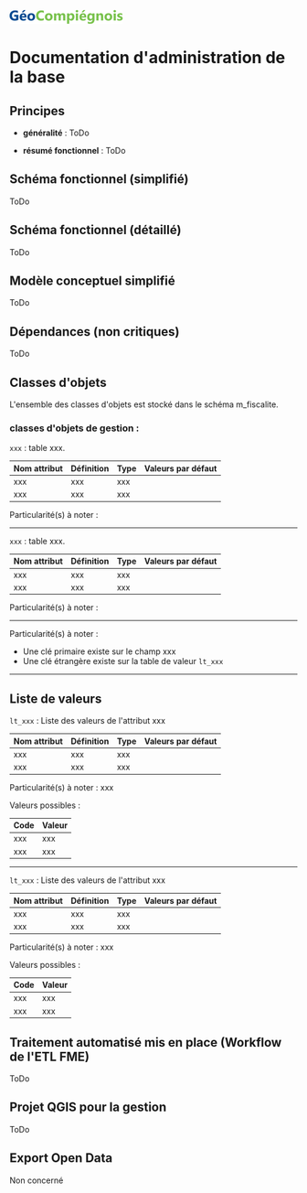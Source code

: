 ![picto](https://github.com/sigagglocompiegne/orga_gest_igeo/blob/master/doc/img/geocompiegnois_2020_reduit_v2.png)

# Documentation d'administration de la base #

## Principes
  * **généralité** :
ToDo
 
 * **résumé fonctionnel** :
ToDo

## Schéma fonctionnel (simplifié)

ToDo

## Schéma fonctionnel (détaillé)

ToDo

## Modèle conceptuel simplifié

ToDo

## Dépendances (non critiques)

ToDo


## Classes d'objets

L'ensemble des classes d'objets est stocké dans le schéma m_fiscalite.

 ### classes d'objets de gestion :
  
   `xxx` : table xxx.
   
|Nom attribut | Définition | Type | Valeurs par défaut |
|:---|:---|:---|:---|
|xxx|xxx|xxx| |
|xxx|xxx|xxx| |

Particularité(s) à noter :

---

   `xxx` : table xxx.
   
|Nom attribut | Définition | Type | Valeurs par défaut |
|:---|:---|:---|:---|
|xxx|xxx|xxx| |
|xxx|xxx|xxx| |

Particularité(s) à noter :

---

Particularité(s) à noter :
* Une clé primaire existe sur le champ xxx
* Une clé étrangère existe sur la table de valeur `lt_xxx`


---



## Liste de valeurs

`lt_xxx` : Liste des valeurs de l'attribut xxx

|Nom attribut | Définition | Type  | Valeurs par défaut |
|:---|:---|:---|:---|    
|xxx|xxx|xxx| |
|xxx|xxx|xxx| |

Particularité(s) à noter : xxx

Valeurs possibles :

|Code|Valeur|
|:---|:---|
|xxx|xxx|
|xxx|xxx|

---

`lt_xxx` : Liste des valeurs de l'attribut xxx

|Nom attribut | Définition | Type  | Valeurs par défaut |
|:---|:---|:---|:---|    
|xxx|xxx|xxx| |
|xxx|xxx|xxx| |

Particularité(s) à noter : xxx

Valeurs possibles :

|Code|Valeur|
|:---|:---|
|xxx|xxx|
|xxx|xxx|

## Traitement automatisé mis en place (Workflow de l'ETL FME)

ToDo

## Projet QGIS pour la gestion

ToDo
       
## Export Open Data

Non concerné


